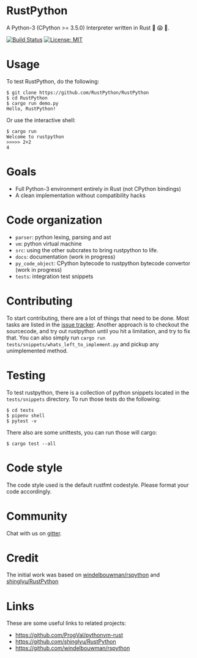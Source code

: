 # RustPython
A Python-3  (CPython >= 3.5.0) Interpreter written in Rust :snake: :scream: :metal:.

[![Build Status](https://travis-ci.org/RustPython/RustPython.svg?branch=master)](https://travis-ci.org/RustPython/RustPython)
[![License: MIT](https://img.shields.io/badge/License-MIT-yellow.svg)](https://opensource.org/licenses/MIT)

# Usage

To test RustPython, do the following:

    $ git clone https://github.com/RustPython/RustPython
    $ cd RustPython
    $ cargo run demo.py
    Hello, RustPython!

Or use the interactive shell:

    $ cargo run
    Welcome to rustpython
    >>>>> 2+2
    4

<!-- Or use pip to install extra modules:

    $ cargo run -m pip install requests -->

# Goals

- Full Python-3 environment entirely in Rust (not CPython bindings)
- A clean implementation without compatibility hacks

# Code organization

- `parser`: python lexing, parsing and ast
- `vm`: python virtual machine
- `src`: using the other subcrates to bring rustpython to life.
- `docs`: documentation (work in progress)
- `py_code_object`: CPython bytecode to rustpython bytecode convertor (work in progress)
- `tests`: integration test snippets

# Contributing

To start contributing, there are a lot of things that need to be done.
Most tasks are listed in the [issue tracker](https://github.com/RustPython/RustPython/issues).
Another approach is to checkout the sourcecode, and try out rustpython until
you hit a limitation, and try to fix that. You can also simply run
`cargo run tests/snippets/whats_left_to_implement.py` and pickup any
unimplemented method.

# Testing

To test rustpython, there is a collection of python snippets located in the
`tests/snippets` directory. To run those tests do the following:

```shell
$ cd tests
$ pipenv shell
$ pytest -v
```

There also are some unittests, you can run those will cargo:

```shell
$ cargo test --all
```

# Code style

The code style used is the default rustfmt codestyle. Please format your code
accordingly.

# Community

Chat with us on [gitter][gitter].

# Credit

The initial work was based on [windelbouwman/rspython](https://github.com/windelbouwman/rspython) and [shinglyu/RustPython](https://github.com/shinglyu/RustPython)

[gitter]: https://gitter.im/rustpython/Lobby

# Links

These are some useful links to related projects:

- https://github.com/ProgVal/pythonvm-rust
- https://github.com/shinglyu/RustPython
- https://github.com/windelbouwman/rspython

